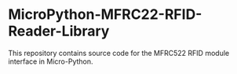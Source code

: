 # MicroPython-MFRC22-RFID-Reader-Library
This repository contains source code for the MFRC522 RFID module interface in Micro-Python. 

